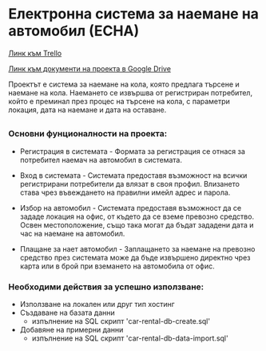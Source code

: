 # Електронна система за наемане на автомобил (ЕСНА)

[Линк към Trello](https://trello.com/b/iBjcn2w8)

[Линк към документи на проекта в Google Drive](https://drive.google.com/drive/folders/1hnv0Lgb0yHw47ZZK6431leBNXpdeMvSv?usp=sharing)

Проектът е система за наемане на кола, която предлага търсене и наемане на кола. Наемането се извършва от регистриран потребител, който е преминал през процес на търсене на кола, с параметри локация, дата на наемане и дата на оставане.

##

### Основни фунционалности на проекта:
  -  Регистрация в системата - Формата за регистрация се отнася за потребител наемач на автомобил в системата. 
  
  -  Вход в системата - Системата предоставя възможност на всички регистрирани потребители да влязат в своя профил. Влизането става чрез въвеждането на правилни имейл адрес и парола.

  -  Избор на автомобил - Системата предоставя възможност да се зададе локация на офис, от където да се вземе превозно средство. Освен местоположение, също така могат да бъдат зададени дата и час на наемане на автомобил.

  -  Плащане за нает автомобил - Заплащането за наемане на превозно средство през системата може да бъде извършено директно чрез карта или в брой при вземането на автомобила от офис.


### Необходими действия за успешно използване:

  - Използване на локален или друг тип хостинг
  - Създаване на базата данни
    - изпълнение на SQL скрипт 'car-rental-db-create.sql'
  - Добавяне на примерни данни
    - изпълнение на SQL скрипт 'car-rental-db-data-import.sql'

